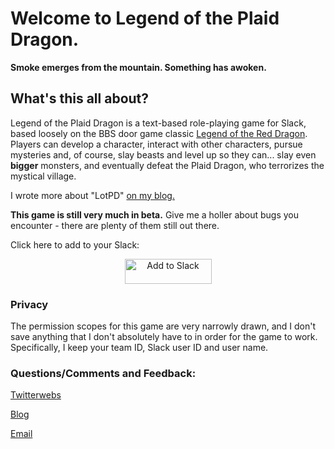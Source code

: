 <h1>Welcome to Legend of the Plaid Dragon.</h1>

<b>Smoke emerges from the mountain. Something has awoken.</b>

<h2>What's this all about?</h2>

Legend of the Plaid Dragon is a text-based role-playing game for Slack, based loosely on the BBS door game classic [Legend of the Red Dragon](https://en.wikipedia.org/wiki/Legend_of_the_Red_Dragon). Players can develop a character, interact with other characters, pursue mysteries and, of course, slay beasts and level up so they can... slay even **bigger** monsters, and eventually defeat the Plaid Dragon, who terrorizes the mystical village.

I wrote more about "LotPD" [on my blog.](http://blairreeves.me/2018/05/18/legend-of-the-plaid-dragon/)

**This game is still very much in beta.** Give me a holler about bugs you encounter - there are plenty of them still out there.

Click here to add to your Slack:

<center><a href="https://slack.com/oauth/authorize?client_id=364574743232.365182495891&scope=bot"><img alt="Add to Slack" height="40" width="139" src="https://platform.slack-edge.com/img/add_to_slack.png" srcset="https://platform.slack-edge.com/img/add_to_slack.png 1x, https://platform.slack-edge.com/img/add_to_slack@2x.png 2x" /></a></center>

<h3>Privacy</h3>

The permission scopes for this game are very narrowly drawn, and I don't save anything that I don't absolutely have to in order for the game to work. Specifically, I keep your team ID, Slack user ID and user name.

<h3>Questions/Comments and Feedback:</h3>

[Twitterwebs](https://twitter.com/blairreeves)

[Blog](http://blairreeves.me)

[Email](mailto:blair@blairreeves.me)
